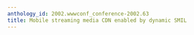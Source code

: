 ```yaml
---
anthology_id: 2002.wwwconf_conference-2002.63
title: Mobile streaming media CDN enabled by dynamic SMIL
---
```

